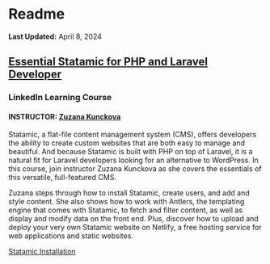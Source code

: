 # Readme

**Last Updated:** April 8, 2024

## [Essential Statamic for PHP and Laravel Developer](https://www.linkedin.com/learning/essential-statamic-for-php-and-laravel-developers/)

### LinkedIn Learning Course

#### INSTRUCTOR: [Zuzana Kunckova](https://www.linkedin.com/learning/instructors/zuzana-kunckova)

Statamic, a flat-file content management system (CMS), offers developers the ability to create custom websites that are both easy to manage and beautiful. And because Statamic is built with PHP on top of Laravel, it is a natural fit for Laravel developers looking for an alternative to WordPress. In this course, join instructor Zuzana Kunckova as she covers the essentials of this versatile, full-featured CMS.

Zuzana steps through how to install Statamic, create users, and add and style content. She also shows how to work with Antlers, the templating engine that comes with Statamic, to fetch and filter content, as well as display and modify data on the front end. Plus, discover how to upload and deploy your very own Statamic website on Netlify, a free hosting service for web applications and static websites.

[Statamic Installation](./installation.md)